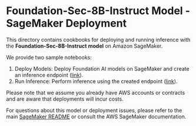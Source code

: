 # Foundation-Sec-8B-Instruct Model - SageMaker Deployment

This directory contains cookbooks for deploying and running inference with the **Foundation-Sec-8B-Instruct model** on Amazon SageMaker.

We provide two sample notebooks:
1. Deploy Models: Deploy Foundation AI models on SageMaker and create an inference endpoint ([link](./deploy.ipynb)).
2. Run Inference: Perform inference using the created endpoint ([link](./inference.ipynb)).

Please note that we assume you already have AWS accounts or contracts and are aware that deployments will incur costs.

For questions about this model or deployment issues, please refer to the main [SageMaker README](../README.md) or consult the AWS SageMaker documentation.
